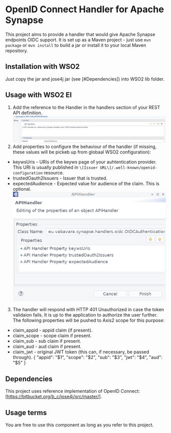 # OpenID Connect Handler for Apache Synapse

This project aims to provide a handler that would give Apache Synapse endpoints OIDC support. It is set up as a Maven project - just use `mvn package` or `mvn install` to build a jar or install it to your local Maven repository.

## Installation with WSO2

Just copy the jar and jose4j jar (see [#Dependencies]) into WSO2 lib folder.

## Usage with WSO2 EI

1. Add the reference to the Handler in the handlers section of your REST API definition.
    ![Example of handler in IntegrationStudio](doc/add_REST_API_handler.png)
2. Add properties to configure the behaviour of the handler (if missing, these values will be pickeb up from globaal WSO2 configuration):
 * keywsUris - URIs of the keyws page of your auhtentication provider. This URI is usually published in `\[Issuer URL\]/.well-known/openid-configuration` resource.
 * trustedOauth2Issuers - Issuer that is trusted.
 * expectedAudience - Expected value for audience of the claim. This is optional.
    ![Example of handler properties in IntegrationStudio](doc/handler_properties.png)
    <!-- Example of configuration with Azure AD. -->
    <handlers>
        <handler class="eu.vabavara.synapse.handlers.oidc.OIDCAuthenticationHandler">
            <property name="keywsUris" value="https://login.windows.net/common/discovery/keys"/>
            <property name="trustedOauth2Issuers" value="https://sts.windows.net/{tenantid}/"/>
            <property name="expectedAudience" value="https://{appurl}"/>
        </handler>
    </handlers>
3. The handler will respond with HTTP 401 Unauthorized in case the token validaion fails. It is up to the application to authorize the user further. The following properties will be pushed to Axis2 scope for this purpose:
 * claim_appid - appid claim (if present).
 * claim_scope - scope claim if present.
 * claim_sub - sub claim if present.
 * claim_aud - aud claim if present.
 * claim_jwt - original JWT token (this can, if necessary, be passed through).
    <!-- Example of payload factory to extract all pushed Axis2 properties. -->
    <payloadFactory media-type="json">
        <format>{
        "appid": "$1",
        "scope": "$2",
        "sub": "$3",
        "jwt": "$4",
        "aud": "$5"
    }</format>
        <args>
            <arg evaluator="xml" expression="$axis2:claim_appid"/>
            <arg evaluator="xml" expression="$axis2:claim_scope"/>
            <arg evaluator="xml" expression="$axis2:claim_sub"/>
            <arg evaluator="xml" expression="$axis2:claim_jwt"/>
            <arg evaluator="xml" expression="$axis2:claim_aud"/>
        </args>
    </payloadFactory>

## Dependencies

This project uses reference implementation of OpenID Connect: [https://bitbucket.org/b_c/jose4j/src/master/].
    
## Usage terms

You are free to use this component as long as you refer to this project.
